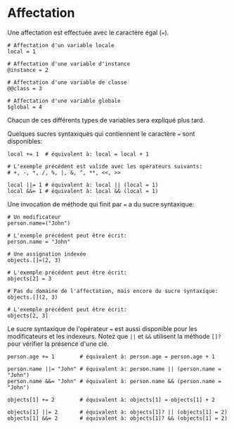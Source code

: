 # Affectation

Une affectation est effectuée avec le caractère égal (`=`).

```crystal
# Affectation d'un variable locale
local = 1

# Affectation d'une variable d'instance
@instance = 2

# Affectation d'une variable de classe
@@class = 3

# Affectation d'une variable globale
$global = 4
```

Chacun de ces différents types de variables sera expliqué plus tard.

Quelques sucres syntaxiques qui contiennent le caractère `=` sont disponibles:

```crystal
local += 1  # équivalent à: local = local + 1

# L'exemple précédent est valide avec les opérateurs suivants:
# +, -, *, /, %, |, &, ^, **, <<, >>

local ||= 1 # équivalent à: local || (local = 1)
local &&= 1 # équivalent à: local && (local = 1)
```

Une invocation de méthode qui finit par `=` a du sucre syntaxique:

```crystal
# Un modificateur
person.name=("John")

# L'exemple précédent peut être écrit:
person.name = "John"

# Une assignation indexée
objects.[]=(2, 3)

# L'exemple précédent peut être écrit:
objects[2] = 3

# Pas du domaine de l'affectation, mais encore du sucre syntaxique:
objects.[](2, 3)

# L'exemple précédent peut être écrit:
objects[2, 3]
```

Le sucre syntaxique de l'opérateur `=` est aussi disponible pour les modificateurs et les indexeurs.
Notez que `||` et `&&` utilisent la méthode `[]?` pour vérifier la présence d'une clé.

```crystal
person.age += 1        # équivalent à: person.age = person.age + 1

person.name ||= "John" # équivalent à: person.name || (person.name = "John")
person.name &&= "John" # équivalent à: person.name && (person.name = "John")

objects[1] += 2        # équivalent à: objects[1] = objects[1] + 2

objects[1] ||= 2       # équivalent à: objects[1]? || (objects[1] = 2)
objects[1] &&= 2       # équivalent à: objects[1]? && (objects[1] = 2)
```
